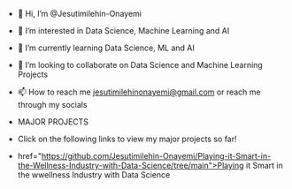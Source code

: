 - 👋 Hi, I’m @Jesutimilehin-Onayemi
- 👀 I’m interested in Data Science, Machine Learning and AI
- 🌱 I’m currently learning Data Science, ML and AI
- 💞️ I’m looking to collaborate on Data Science and Machine Learning Projects
- 📫 How to reach me jesutimilehinonayemi@gmail.com or reach me through my socials

- MAJOR PROJECTS
- Click on the following links to view my major projects so far!
- href="https://github.com/Jesutimilehin-Onayemi/Playing-it-Smart-in-the-Wellness-Industry-with-Data-Science/tree/main">Playing it Smart in the wwellness Industry with Data Science</a>

<!---
Jesutimilehin-Onayemi/Jesutimilehin-Onayemi is a ✨ special ✨ repository because its `README.md` (this file) appears on your GitHub profile.
You can click the Preview link to take a look at your changes.
--->
